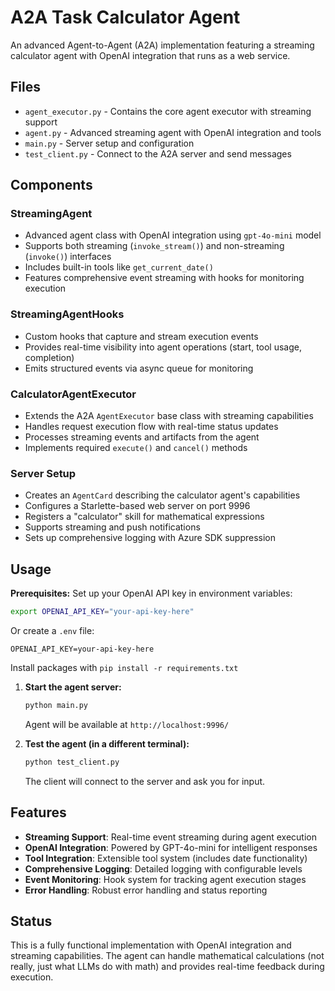 # A2A Task Calculator Agent

An advanced Agent-to-Agent (A2A) implementation featuring a streaming calculator agent with OpenAI integration that runs as a web service.

## Files

- `agent_executor.py` - Contains the core agent executor with streaming support
- `agent.py` - Advanced streaming agent with OpenAI integration and tools
- `main.py` - Server setup and configuration
- `test_client.py` - Connect to the A2A server and send messages

## Components

### StreamingAgent
- Advanced agent class with OpenAI integration using `gpt-4o-mini` model
- Supports both streaming (`invoke_stream()`) and non-streaming (`invoke()`) interfaces
- Includes built-in tools like `get_current_date()`
- Features comprehensive event streaming with hooks for monitoring execution

### StreamingAgentHooks
- Custom hooks that capture and stream execution events
- Provides real-time visibility into agent operations (start, tool usage, completion)
- Emits structured events via async queue for monitoring

### CalculatorAgentExecutor
- Extends the A2A `AgentExecutor` base class with streaming capabilities
- Handles request execution flow with real-time status updates
- Processes streaming events and artifacts from the agent
- Implements required `execute()` and `cancel()` methods

### Server Setup
- Creates an `AgentCard` describing the calculator agent's capabilities
- Configures a Starlette-based web server on port 9996
- Registers a "calculator" skill for mathematical expressions
- Supports streaming and push notifications
- Sets up comprehensive logging with Azure SDK suppression

## Usage

**Prerequisites:** Set up your OpenAI API key in environment variables:
```bash
export OPENAI_API_KEY="your-api-key-here"
```

Or create a `.env` file:
```
OPENAI_API_KEY=your-api-key-here
```

Install packages with `pip install -r requirements.txt`

1. **Start the agent server:**
   ```bash
   python main.py
   ```
   Agent will be available at `http://localhost:9996/`

2. **Test the agent (in a different terminal):**
   ```bash
   python test_client.py
   ```
   
   The client will connect to the server and ask you for input.

## Features

- **Streaming Support**: Real-time event streaming during agent execution
- **OpenAI Integration**: Powered by GPT-4o-mini for intelligent responses
- **Tool Integration**: Extensible tool system (includes date functionality)
- **Comprehensive Logging**: Detailed logging with configurable levels
- **Event Monitoring**: Hook system for tracking agent execution stages
- **Error Handling**: Robust error handling and status reporting

## Status

This is a fully functional implementation with OpenAI integration and streaming capabilities. The agent can handle mathematical calculations (not really, just what LLMs do with math) and provides real-time feedback during execution. 